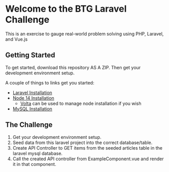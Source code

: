 # Welcome to the BTG Laravel Challenge

This is an exercise to gauge real-world problem solving using PHP, Laravel, and Vue.js

## Getting Started

To get started, download this repository AS A ZIP. Then get your development environment setup. 

A couple of things to links get you started:

- [Laravel Installation](https://laravel.com/docs/8.x/installation)
- [Node 14 Installation](https://nodejs.org/en/blog/release/v14.4.0/)
  - [Volta](https://volta.sh/) can be used to manage node installation if you wish
- [MySQL Installation](https://dev.mysql.com/downloads/installer/)

## The Challenge

1. Get your development environment setup.
2. Seed data from this laravel project into the correct database/table.
3. Create API Controller to GET items from the seeded articles table in the laravel mysql database.
4. Call the created API controller from ExampleComponent.vue and render it in that component.
